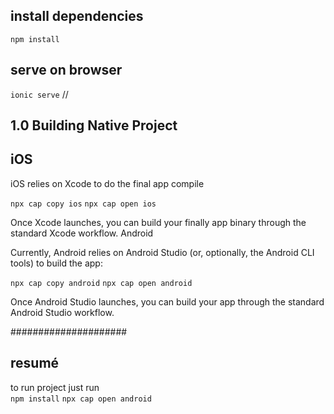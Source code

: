 ## install dependencies
`npm install`

## serve on browser 
`ionic serve` //

 ## 1.0 Building Native Project
## iOS

iOS relies on Xcode to do the final app compile

`npx cap copy ios`
`npx cap open ios`

Once Xcode launches, you can build your finally app binary through the standard Xcode workflow.
Android

Currently, Android relies on Android Studio (or, optionally, the Android CLI tools) to build the app:

`npx cap copy android`
`npx cap open android`

Once Android Studio launches, you can build your app through the standard Android Studio workflow.

#####################
## resumé
to run project just run  
`npm install`
`npx cap open android`
